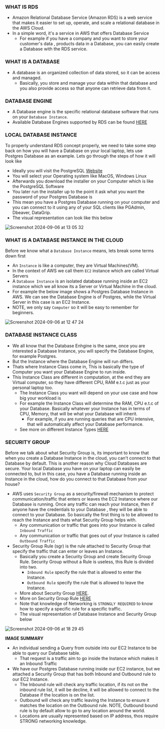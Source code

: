 ### WHAT IS RDS 
- Amazon Relational Database Service (Amazon RDS) is a web service that makes it easier to set up,
operate, and scale a relational database in the AWS Cloud. 
- In a simple word, it's a service in AWS that offers Database Service
  - For example if you have a company and you want to store your customer's data , products data in a Database, you can easily create a Database with the RDS service.

### WHAT IS A DATABASE
- A database is an organized collection of data stored, so it can be access and managed.
  - Basically, you store and manage your data within that database and you also provide access so that anyone can retrieve data from it.

### DATABASE ENGINE
- A Database engine is the specific relational database software that runs on your `Database Instance`.
- Available Database Engines supported by RDS can be found [HERE](https://docs.aws.amazon.com/AmazonRDS/latest/UserGuide/Welcome.html#Welcome.Concepts.DBInstance.architecture:~:text=access%20them%20directly.-,DB%20engines,-A%20DB%20engine)

### LOCAL DATABASE INSTANCE
To properly understand RDS concept properly, we need to take some step back on how you will have a Database on your local laptop, lets use Postgres Database as an example. Lets go through the steps of how it will look like
- Ideally you will visit the PostgreSQL [Website](https://www.postgresql.org/download/)
- You will select your Operating system like MacOS, Windows Linux
- Afterwards you download the installer on your Computer which is like the PostgreSQL Software
- You later run the installer up to the point it ask what you want the password of your Postgres Database is
- This mean you have a Postgres Database running on your computer and you can connect to it using any of your SQL clients like PGAdmin, Dbeaver, DataGrip.
- The visual representation can look like this below

![Screenshot 2024-09-06 at 13 05 32](https://github.com/user-attachments/assets/e95bc000-cdb9-413e-a419-b36ff50046f3)

### WHAT IS A DATABASE INSTANCE IN THE CLOUD
Before we know what a `Database Instance` means, lets break some terms down first
  - An `Instance` is like a computer, they are Virtual Machines(VM).
  - In the context of AWS we call them `EC2` instance which are called Virtual Servers
  - A `Database Instance` is an isolated database running inside an EC2 instance which we all know its a Server or Virtual Machine in the cloud.
  - For example the below image shows a Postgres Database Instance in AWS. We can see the Database Engine is of Postgres, while the Virtual Server in this case is an EC2 Instance.
  - NOTE, we only say `Computer` so it will be easy to remember for beginners.

![Screenshot 2024-09-06 at 12 47 24](https://github.com/user-attachments/assets/ca79474e-d836-42d5-9783-0de72424bc6d)

### DATABASE INSTANCE CLASS
- We all know that the Database Enhgine is the same, once you are interested a Database Instance, you will specify the Database Engine, for example Postgres.
- But the Instance where the Database Engine will run differs.
- Thats where Instance Class come in, This is basically the type of Computer you want your Database Engine to run inside.
- This Instance Class are different in computation, at the end they are Virtual computer, so they have different CPU, RAM e.t.c just as your personal laptop too.
  - The Instance Class you want will depend on your use case and how big your workload is
  - For example the Instance Class will determine the RAM, CPU e.t.c of your Database. Basically whatever your Instance has in terms of CPU, Memory, that will be what your Database will inherit.
    - For example, if you are running queries that are CPU intensive, that will automatically affect your Database performance.
  - See more on different Instance Types [HERE](https://docs.aws.amazon.com/AmazonRDS/latest/UserGuide/Concepts.DBInstanceClass.Types.html)

### SECURITY GROUP
Before we talk about what Security Group is, its important to know that when you create a Database Instance in the cloud, you can't connect to that Database by default. This is another reason why Cloud Databases are secure. Your local Database you have on your laptop can easily be connected to, but in this case, you have a Database running inside an Instance in the cloud, how do you connect to that Database from your house?
- AWS uses `Security Group` as a security/firewall mechanism to protect communication/traffic that enters or leaves the EC2 Instance where our Database is running. Once any traffic can reach your Instance, then if anyone have the credentials to your Database , they will be able to connect to your Database. So basically the first thing is to be allowed to reach the Instance and thats what Security Group helps with.
  - Any communication or traffic that goes into your Instance is called `Inbound Traffic`
  - Any communication or traffic that goes out of your Instance is called `Outbound Traffic`
- Security Group Rule (sgr) is the rule attached to Security Group that specify the traffic that can enter or leaves an Instance.
  - Basically you create a Security Group and create Security Group Rule. Security Group without a Rule is useless, this Rule is divided into two.
    - `Inbound Rule` specify the rule that is allowed to enter the Instance.
    - `Outbound Rule` specify the rule that is allowed to leave the Instance.
  - More about Security Group [HERE](https://docs.aws.amazon.com/vpc/latest/userguide/vpc-security-groups.html).
  - More on Security Group Rule [HERE](https://docs.aws.amazon.com/vpc/latest/userguide/security-group-rules.html)
  - Note that knowledge of Networking is `STRONGLY REQUIRED` to know how to specify a specific rule for a specific traffic.
  - The visual representation of Database Instance and Security Group below

![Screenshot 2024-09-06 at 18 29 45](https://github.com/user-attachments/assets/d16f6ce9-927c-4d2d-bb09-ce7f7b172b6e)

**IMAGE SUMMARY**
- An individual sending a Query from outside into our EC2 Instance to be able to query our Database table.
  - That request is a traffic aim to go inside the Instance which makes it an Inbound Traffic
- We have our Postgres Database running inside our EC2 instance, but we attached a Security Group that has both Inbound and Outbound rule to our EC2 Instance.
  - The Inbound rule will check any traffic location, if its not on the inbound rule list, it will be decline, it will be allowed to connect to the Database if the location is on the list.
  - Outbound will check any traffic leaving the Instance to ensure it matches the location on the Outbound rule. NOTE, Outbound bound rule is by default allow to go to any location around the world.
  - Locations are usually represented based on IP address, thos require STRONG networking knowledge. 



